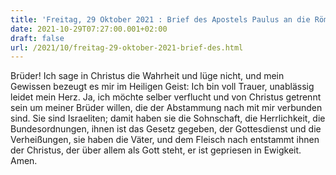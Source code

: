 ```yaml
---
title: 'Freitag, 29 Oktober 2021 : Brief des Apostels Paulus an die Römer 9,1-5.'
date: 2021-10-29T07:27:00.001+02:00
draft: false
url: /2021/10/freitag-29-oktober-2021-brief-des.html
---
```


Brüder! Ich sage in Christus die Wahrheit und lüge nicht, und mein Gewissen bezeugt es mir im Heiligen Geist: Ich bin voll Trauer, unablässig leidet mein Herz. Ja, ich möchte selber verflucht und von Christus getrennt sein um meiner Brüder willen, die der Abstammung nach mit mir verbunden sind. Sie sind Israeliten; damit haben sie die Sohnschaft, die Herrlichkeit, die Bundesordnungen, ihnen ist das Gesetz gegeben, der Gottesdienst und die Verheißungen, sie haben die Väter, und dem Fleisch nach entstammt ihnen der Christus, der über allem als Gott steht, er ist gepriesen in Ewigkeit. Amen.